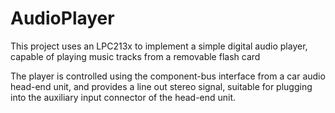 # AudioPlayer
This project uses an LPC213x to implement a simple digital audio player, capable of playing music tracks from a removable flash card

The player is controlled using the component-bus interface from a car audio head-end unit, and provides a line out stereo signal, 
suitable for plugging into the auxiliary input connector of the head-end unit.  
